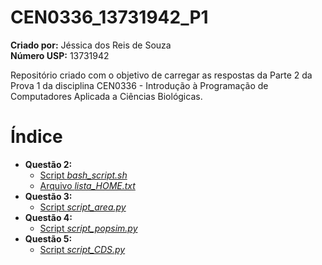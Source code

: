 # CEN0336_13731942_P1

**Criado por:** Jéssica dos Reis de Souza  
**Número USP:** 13731942  
  
Repositório criado com o objetivo de carregar as respostas da Parte 2 da Prova 1 da disciplina CEN0336 - Introdução à Programação de Computadores Aplicada a Ciências Biológicas.


# Índice
  
- **Questão 2:**
  - [Script *bash_script.sh*](bash_script.sh)
  - [Arquivo *lista_HOME.txt*](lista_HOME.txt)
- **Questão 3:**
  - [Script *script_area.py*](script_area.py)
- **Questão 4:**
  - [Script *script_popsim.py*](script_popsim.py)
- **Questão 5:**
  - [Script *script_CDS.py*](script_CDS.py)
